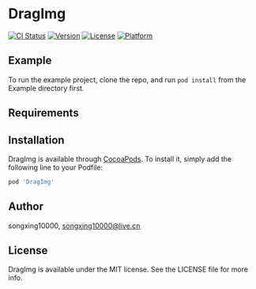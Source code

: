 # DragImg

[![CI Status](https://img.shields.io/travis/songxing10000/DragImg.svg?style=flat)](https://travis-ci.org/songxing10000/DragImg)
[![Version](https://img.shields.io/cocoapods/v/DragImg.svg?style=flat)](https://cocoapods.org/pods/DragImg)
[![License](https://img.shields.io/cocoapods/l/DragImg.svg?style=flat)](https://cocoapods.org/pods/DragImg)
[![Platform](https://img.shields.io/cocoapods/p/DragImg.svg?style=flat)](https://cocoapods.org/pods/DragImg)

## Example

To run the example project, clone the repo, and run `pod install` from the Example directory first.

## Requirements

## Installation

DragImg is available through [CocoaPods](https://cocoapods.org). To install
it, simply add the following line to your Podfile:

```ruby
pod 'DragImg'
```

## Author

songxing10000, songxing10000@live.cn

## License

DragImg is available under the MIT license. See the LICENSE file for more info.

